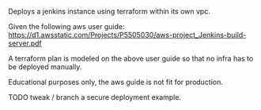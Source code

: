 Deploys a jenkins instance using terraform within its own vpc.

Given the following aws user guide:
https://d1.awsstatic.com/Projects/P5505030/aws-project_Jenkins-build-server.pdf

A terraform plan is modeled on the above user guide so that no infra has to be deployed manually.

Educational purposes only, the aws guide is not fit for production.

TODO tweak / branch a secure deployment example.

